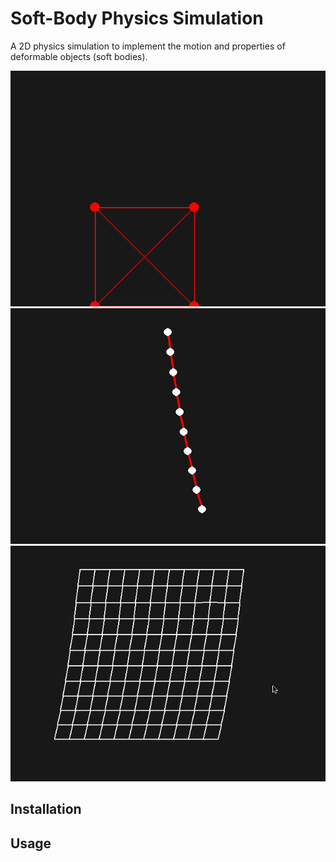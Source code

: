 # Soft-Body Physics Simulation

A 2D physics simulation to implement the motion and properties of deformable objects (soft bodies).

![Square](./img/square.gif "Deformable Square")
![Rope](./img/rope.gif "Simulated Rope")
![Cloth](./img/cloth.gif "Simulated Cloth")

## Installation

## Usage
